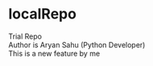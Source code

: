 # localRepo
Trial Repo
<br>
Author is Aryan Sahu (Python Developer)
<br>
This is a new feature by me 
